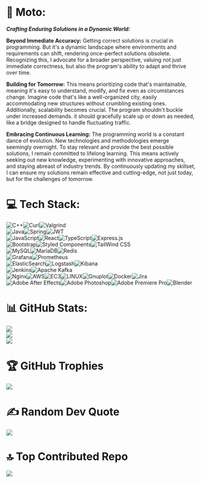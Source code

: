# 💫 Moto:
***Crafting Enduring Solutions in a Dynamic World:***

**Beyond Immediate Accuracy:** Getting correct solutions is crucial in programming. But it's a dynamic landscape where environments and requirements can shift, rendering once-perfect solutions obsolete. Recognizing this, I advocate for a broader perspective, valuing not just immediate correctness, but also the program's ability to adapt and thrive over time.

**Building for Tomorrow:** This means prioritizing code that's maintainable, meaning it's easy to understand, modify, and fix even as circumstances change. Imagine code that's like a well-organized city, easily accommodating new structures without crumbling existing ones. Additionally, scalability becomes crucial. The program shouldn't buckle under increased demands. it should gracefully scale up or down as needed, like a bridge designed to handle fluctuating traffic.

**Embracing Continuous Learning:** The programming world is a constant dance of evolution. New technologies and methodologies emerge seemingly overnight. To stay relevant and provide the best possible solutions, I remain committed to lifelong learning. This means actively seeking out new knowledge, experimenting with innovative approaches, and staying abreast of industry trends. By continuously updating my skillset, I can ensure my solutions remain effective and cutting-edge, not just today, but for the challenges of tomorrow.

# 💻 Tech Stack:
![C++](https://img.shields.io/badge/c++-003366?style=for-the-badge&logo=c%2B%2B&logoColor=white)![Curl](https://img.shields.io/badge/Curl-006699?style=for-the-badge&logo=curl&logoColor=white)![Valgrind](https://img.shields.io/badge/valgrind-336699?style=for-the-badge)<br>
![Java](https://img.shields.io/badge/java-%23ED8B00.svg?style=for-the-badge&logo=java&logoColor=white)![Spring](https://img.shields.io/badge/spring-%236DB33F.svg?style=for-the-badge&logo=spring&logoColor=white)![JWT](https://img.shields.io/badge/JWT-grey?style=for-the-badge&logo=JSON%20web%20tokens)<br>
![JavaScript](https://img.shields.io/badge/javascript-ffac00?style=for-the-badge&logo=javascript&logoColor=white)![React](https://img.shields.io/badge/react-0099ff?style=for-the-badge&logo=react&logoColor=white)![TypeScript](https://img.shields.io/badge/Typescript-0099ff?style=for-the-badge&logo=typescript&logoColor=white)![Express.js](https://img.shields.io/badge/express.js-%23404d59.svg?style=for-the-badge&logo=express&logoColor=white)<br>
![Bootstrap](https://img.shields.io/badge/bootstrap-%23563D7C.svg?style=for-the-badge&logo=bootstrap&logoColor=white)![Styled Components](https://img.shields.io/badge/styled--components-ff66cc?style=for-the-badge&logo=styled-components&logoColor=white)![TailWind CSS](https://img.shields.io/badge/TailwindCSS-cc99cc?style=for-the-badge&logo=tailwindcss&logoColor=white)<br>
![MySQL](https://img.shields.io/badge/mysql-4479A1.svg?style=for-the-badge&logo=mysql&logoColor=white)![MariaDB](https://img.shields.io/badge/MariaDB-003545?style=for-the-badge&logo=mariadb&logoColor=white)![Redis](https://img.shields.io/badge/redis-%23DD0031.svg?style=for-the-badge&logo=redis&logoColor=white)<br>
![Grafana](https://img.shields.io/badge/grafana-%23F46800.svg?style=for-the-badge&logo=grafana&logoColor=white)![Prometheus](https://img.shields.io/badge/Prometheus-E6522C?style=for-the-badge&logo=Prometheus&logoColor=white)<br>
![ElasticSearch](https://img.shields.io/badge/-ElasticSearch-005571?style=for-the-badge&logo=elasticsearch)![Logstash](https://img.shields.io/badge/logstash-%23005581?style=for-the-badge&logo=logstash&logoColor=white)![Kibana](https://img.shields.io/badge/kibana-%23005588?style=for-the-badge&logo=kibana&logoColor=white)<br>
![Jenkins](https://img.shields.io/badge/jenkins-%232C5263.svg?style=for-the-badge&logo=jenkins&logoColor=white)![Apache Kafka](https://img.shields.io/badge/Apache%20Kafka-808080?style=for-the-badge&logo=apachekafka)<br>
![Nginx](https://img.shields.io/badge/nginx-%23009639.svg?style=for-the-badge&logo=nginx&logoColor=white)![AWS](https://img.shields.io/badge/AWS-ff9933?style=for-the-badge&logo=amazon-aws&logoColor=white)![EC3](https://img.shields.io/badge/EC2-cc9933?style=for-the-badge&logo=amazonec2&logoColor=white)![LINUX](https://img.shields.io/badge/Linux-FCC624?style=for-the-badge&logo=linux&logoColor=black)![Gnuplot](https://img.shields.io/badge/Gnuplot-ffcc66?style=for-the-badge)![Docker](https://img.shields.io/badge/docker-%230db7ed.svg?style=for-the-badge&logo=docker&logoColor=white)![Jira](https://img.shields.io/badge/jira-%230A0FFF.svg?style=for-the-badge&logo=jira&logoColor=white)<br>
![Adobe After Effects](https://img.shields.io/badge/Adobe%20After%20Effects-9999FF.svg?style=for-the-badge&logo=Adobe%20After%20Effects&logoColor=white)![Adobe Photoshop](https://img.shields.io/badge/adobephotoshop-%2331A8FF.svg?style=for-the-badge&logo=adobephotoshop&logoColor=white)![Adobe Premiere Pro](https://img.shields.io/badge/Adobe%20Premiere%20Pro-9999FF.svg?style=for-the-badge&logo=Adobe%20Premiere%20Pro&logoColor=white)![Blender](https://img.shields.io/badge/blender-%23F5792A.svg?style=for-the-badge&logo=blender&logoColor=white)

# 📊 GitHub Stats:
![](https://github-readme-stats.vercel.app/api?username=hyeonwoody&theme=dark&hide_border=true&include_all_commits=false&count_private=false)<br/>
![](https://github-readme-streak-stats.herokuapp.com/?user=hyeonwoody&theme=dark&hide_border=true)<br/>
![](https://github-readme-stats.vercel.app/api/top-langs/?username=hyeonwoody&theme=dark&hide_border=true&include_all_commits=false&count_private=false&layout=compact)

# 🏆 GitHub Trophies
![](https://github-profile-trophy.vercel.app/?username=hyeonwoody&theme=onedark&no-frame=false&no-bg=true&margin-w=4)

# ✍️ Random Dev Quote
![](https://quotes-github-readme.vercel.app/api?type=horizontal&theme=radical)

# 🔝 Top Contributed Repo
![](https://github-contributor-stats.vercel.app/api?username=hyeonwoody&limit=5&theme=dark&combine_all_yearly_contributions=true)


